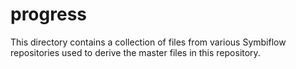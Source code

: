 # progress

This directory contains a collection of files from various Symbiflow repositories used to derive the master files in this repository.